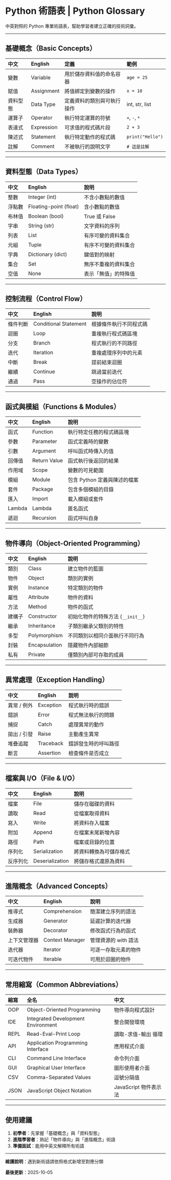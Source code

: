 # Python 術語表 | Python Glossary

中英對照的 Python 專業術語表，幫助學習者建立正確的技術詞彙。

---

## 基礎概念（Basic Concepts）

| 中文 | English | 定義 | 範例 |
|:-----|:--------|:-----|:-----|
| 變數 | Variable | 用於儲存資料值的命名容器 | `age = 25` |
| 賦值 | Assignment | 將值綁定到變數的操作 | `x = 10` |
| 資料型態 | Data Type | 定義資料的類別與可執行操作 | int, str, list |
| 運算子 | Operator | 執行特定運算的符號 | `+`, `-`, `*` |
| 表達式 | Expression | 可求值的程式碼片段 | `2 + 3` |
| 陳述式 | Statement | 執行特定動作的程式碼 | `print("Hello")` |
| 註解 | Comment | 不被執行的說明文字 | `# 這是註解` |

---

## 資料型態（Data Types）

| 中文 | English | 說明 |
|:-----|:--------|:-----|
| 整數 | Integer (int) | 不含小數點的數值 |
| 浮點數 | Floating-point (float) | 含小數點的數值 |
| 布林值 | Boolean (bool) | True 或 False |
| 字串 | String (str) | 文字資料的序列 |
| 列表 | List | 有序可變的資料集合 |
| 元組 | Tuple | 有序不可變的資料集合 |
| 字典 | Dictionary (dict) | 鍵值對的映射 |
| 集合 | Set | 無序不重複的資料集合 |
| 空值 | None | 表示「無值」的特殊值 |

---

## 控制流程（Control Flow）

| 中文 | English | 說明 |
|:-----|:--------|:-----|
| 條件判斷 | Conditional Statement | 根據條件執行不同程式碼 |
| 迴圈 | Loop | 重複執行程式碼區塊 |
| 分支 | Branch | 程式執行的不同路徑 |
| 迭代 | Iteration | 重複處理序列中的元素 |
| 中斷 | Break | 提前結束迴圈 |
| 繼續 | Continue | 跳過當前迭代 |
| 通過 | Pass | 空操作的佔位符 |

---

## 函式與模組（Functions & Modules）

| 中文 | English | 說明 |
|:-----|:--------|:-----|
| 函式 | Function | 執行特定任務的程式碼區塊 |
| 參數 | Parameter | 函式定義時的變數 |
| 引數 | Argument | 呼叫函式時傳入的值 |
| 回傳值 | Return Value | 函式執行後返回的結果 |
| 作用域 | Scope | 變數的可見範圍 |
| 模組 | Module | 包含 Python 定義與陳述的檔案 |
| 套件 | Package | 包含多個模組的目錄 |
| 匯入 | Import | 載入模組或套件 |
| Lambda | Lambda | 匿名函式 |
| 遞迴 | Recursion | 函式呼叫自身 |

---

## 物件導向（Object-Oriented Programming）

| 中文 | English | 說明 |
|:-----|:--------|:-----|
| 類別 | Class | 建立物件的藍圖 |
| 物件 | Object | 類別的實例 |
| 實例 | Instance | 特定類別的物件 |
| 屬性 | Attribute | 物件的資料 |
| 方法 | Method | 物件的函式 |
| 建構子 | Constructor | 初始化物件的特殊方法 (`__init__`) |
| 繼承 | Inheritance | 子類別繼承父類別的特性 |
| 多型 | Polymorphism | 不同類別以相同介面執行不同行為 |
| 封裝 | Encapsulation | 隱藏物件內部細節 |
| 私有 | Private | 僅類別內部可存取的成員 |

---

## 異常處理（Exception Handling）

| 中文 | English | 說明 |
|:-----|:--------|:-----|
| 異常 / 例外 | Exception | 程式執行時的錯誤 |
| 錯誤 | Error | 程式無法執行的問題 |
| 捕捉 | Catch | 處理異常的動作 |
| 拋出 / 引發 | Raise | 主動產生異常 |
| 堆疊追蹤 | Traceback | 錯誤發生時的呼叫路徑 |
| 斷言 | Assertion | 檢查條件是否成立 |

---

## 檔案與 I/O（File & I/O）

| 中文 | English | 說明 |
|:-----|:--------|:-----|
| 檔案 | File | 儲存在磁碟的資料 |
| 讀取 | Read | 從檔案取得資料 |
| 寫入 | Write | 將資料存入檔案 |
| 附加 | Append | 在檔案末尾新增內容 |
| 路徑 | Path | 檔案或目錄的位置 |
| 序列化 | Serialization | 將資料轉換為可儲存格式 |
| 反序列化 | Deserialization | 將儲存格式還原為資料 |

---

## 進階概念（Advanced Concepts）

| 中文 | English | 說明 |
|:-----|:--------|:-----|
| 推導式 | Comprehension | 簡潔建立序列的語法 |
| 生成器 | Generator | 延遲計算的迭代器 |
| 裝飾器 | Decorator | 修改函式行為的函式 |
| 上下文管理器 | Context Manager | 管理資源的 with 語法 |
| 迭代器 | Iterator | 可逐一存取元素的物件 |
| 可迭代物件 | Iterable | 可用於迴圈的物件 |

---

## 常用縮寫（Common Abbreviations）

| 縮寫 | 全名 | 中文 |
|:-----|:-----|:-----|
| OOP | Object-Oriented Programming | 物件導向程式設計 |
| IDE | Integrated Development Environment | 整合開發環境 |
| REPL | Read-Eval-Print Loop | 讀取-求值-輸出 循環 |
| API | Application Programming Interface | 應用程式介面 |
| CLI | Command Line Interface | 命令列介面 |
| GUI | Graphical User Interface | 圖形使用者介面 |
| CSV | Comma-Separated Values | 逗號分隔值 |
| JSON | JavaScript Object Notation | JavaScript 物件表示法 |

---

## 使用建議

1. **初學者**：先掌握「基礎概念」與「資料型態」
2. **進階學習者**：熟記「物件導向」與「進階概念」術語
3. **準備面試**：能用中英文解釋所有術語

---

**維護說明**：遇到新術語請依照格式新增至對應分類

**最後更新**：2025-10-05
